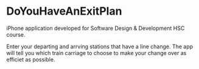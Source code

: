 # DoYouHaveAnExitPlan
iPhone application developed for Software Design &amp; Development HSC course.

Enter your departing and arrving stations that have a line change. The app will tell you which train carriage to choose to make your change over as efficiet as possible.
